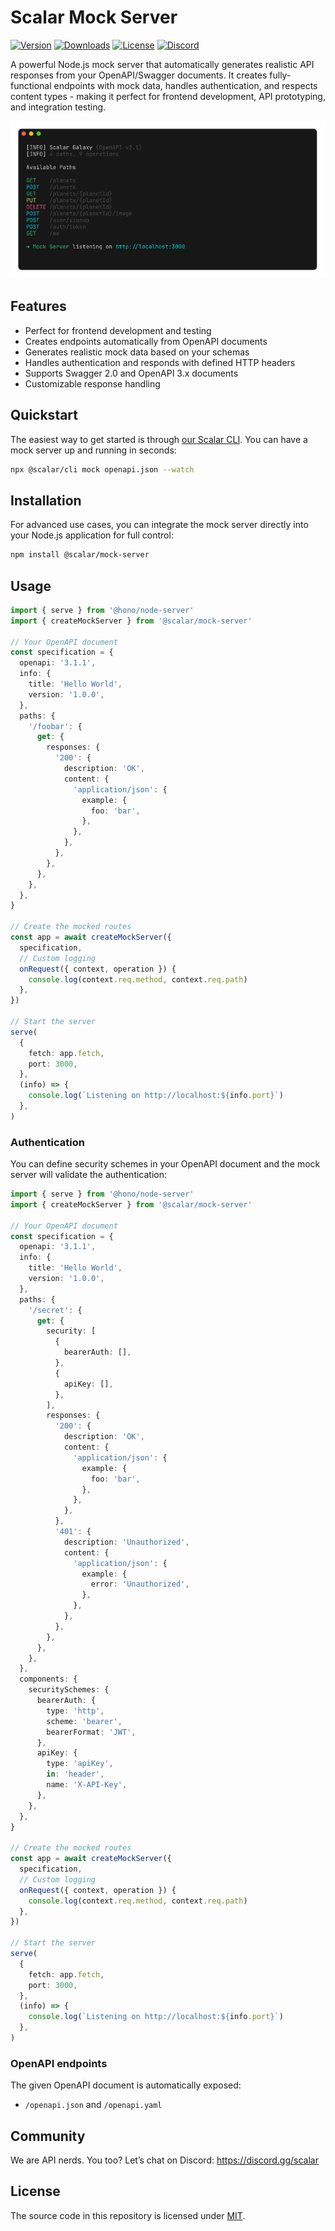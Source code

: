 # Scalar Mock Server

[![Version](https://img.shields.io/npm/v/%40scalar/mock-server)](https://www.npmjs.com/package/@scalar/mock-server)
[![Downloads](https://img.shields.io/npm/dm/%40scalar/mock-server)](https://www.npmjs.com/package/@scalar/mock-server)
[![License](https://img.shields.io/npm/l/%40scalar%2Fmock-server)](https://www.npmjs.com/package/@scalar/mock-server)
[![Discord](https://img.shields.io/discord/1135330207960678410?style=flat&color=5865F2)](https://discord.gg/scalar)

A powerful Node.js mock server that automatically generates realistic API responses from your OpenAPI/Swagger documents. It creates fully-functional endpoints with mock data, handles authentication, and respects content types - making it perfect for frontend development, API prototyping, and integration testing.

![](https://raw.githubusercontent.com/scalar/scalar/main/packages/cli/screenshots/mock.png)

## Features

- Perfect for frontend development and testing
- Creates endpoints automatically from OpenAPI documents
- Generates realistic mock data based on your schemas
- Handles authentication and responds with defined HTTP headers
- Supports Swagger 2.0 and OpenAPI 3.x documents
- Customizable response handling

## Quickstart

The easiest way to get started is through [our Scalar CLI](https://github.com/khulnasoft/scalar/tree/main/packages/cli).
You can have a mock server up and running in seconds:

```bash
npx @scalar/cli mock openapi.json --watch
```

## Installation

For advanced use cases, you can integrate the mock server directly into your Node.js application for full control:

```bash
npm install @scalar/mock-server
```

## Usage

```ts
import { serve } from '@hono/node-server'
import { createMockServer } from '@scalar/mock-server'

// Your OpenAPI document
const specification = {
  openapi: '3.1.1',
  info: {
    title: 'Hello World',
    version: '1.0.0',
  },
  paths: {
    '/foobar': {
      get: {
        responses: {
          '200': {
            description: 'OK',
            content: {
              'application/json': {
                example: {
                  foo: 'bar',
                },
              },
            },
          },
        },
      },
    },
  },
}

// Create the mocked routes
const app = await createMockServer({
  specification,
  // Custom logging
  onRequest({ context, operation }) {
    console.log(context.req.method, context.req.path)
  },
})

// Start the server
serve(
  {
    fetch: app.fetch,
    port: 3000,
  },
  (info) => {
    console.log(`Listening on http://localhost:${info.port}`)
  },
)
```

### Authentication

You can define security schemes in your OpenAPI document and the mock server will validate the authentication:

```ts
import { serve } from '@hono/node-server'
import { createMockServer } from '@scalar/mock-server'

// Your OpenAPI document
const specification = {
  openapi: '3.1.1',
  info: {
    title: 'Hello World',
    version: '1.0.0',
  },
  paths: {
    '/secret': {
      get: {
        security: [
          {
            bearerAuth: [],
          },
          {
            apiKey: [],
          },
        ],
        responses: {
          '200': {
            description: 'OK',
            content: {
              'application/json': {
                example: {
                  foo: 'bar',
                },
              },
            },
          },
          '401': {
            description: 'Unauthorized',
            content: {
              'application/json': {
                example: {
                  error: 'Unauthorized',
                },
              },
            },
          },
        },
      },
    },
  },
  components: {
    securitySchemes: {
      bearerAuth: {
        type: 'http',
        scheme: 'bearer',
        bearerFormat: 'JWT',
      },
      apiKey: {
        type: 'apiKey',
        in: 'header',
        name: 'X-API-Key',
      },
    },
  },
}

// Create the mocked routes
const app = await createMockServer({
  specification,
  // Custom logging
  onRequest({ context, operation }) {
    console.log(context.req.method, context.req.path)
  },
})

// Start the server
serve(
  {
    fetch: app.fetch,
    port: 3000,
  },
  (info) => {
    console.log(`Listening on http://localhost:${info.port}`)
  },
)
```

### OpenAPI endpoints

The given OpenAPI document is automatically exposed:

- `/openapi.json` and `/openapi.yaml`

## Community

We are API nerds. You too? Let’s chat on Discord: <https://discord.gg/scalar>

## License

The source code in this repository is licensed under [MIT](https://github.com/khulnasoft/scalar/blob/main/LICENSE).

